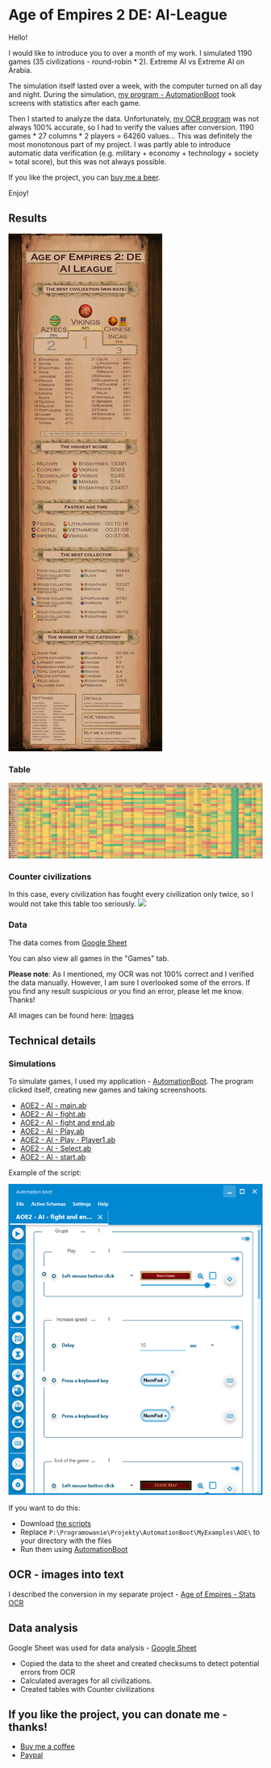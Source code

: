 # Age of Empires 2 DE: AI-League
Hello!

I would like to introduce you to over a month of my work. I simulated 1190 games (35 civilizations - round-robin * 2). Extreme AI vs Extreme AI on Arabia. 

The simulation itself lasted over a week, with the computer turned on all day and night. During the simulation, [my program - AutomationBoot](https://github.com/Patresss/AutomationBoot) took screens with statistics after each game.

Then I started to analyze the data. Unfortunately, [my OCR program](https://github.com/Patresss/Age-of-Empires---Stats-OCR) was not always 100% accurate, so I had to verify the values after conversion. 
1190 games * 27 columns * 2 players = 64260 values... This was definitely the most monotonous part of my project. I was partly able to introduce automatic data verification (e.g. military + economy + technology + society = total score), but this was not always possible.

If you like the project, you can [buy me a beer](https://www.buymeacoffee.com/Patres). 

Enjoy!

## Results

![](https://github.com/Patresss/Age-of-Empires-2-DE---AI-League/blob/master/Result/Result.png?raw=true)

### Table
![](https://github.com/Patresss/Age-of-Empires-2-DE---AI-League/blob/master/Result/Age%20of%20Empires%202%20DE_%20AI%20League%20-%20Table.png?raw=true)

### Counter civilizations
In this case, every civilization has fought every civilization only twice, so I would not take this table too seriously.
![](https://github.com/Patresss/Age-of-Empires-2-DE---AI-League/blob/master/Result/Age%20of%20Empires%202%20DE_%20AI%20League%20-%20Counter%20civilizations.png?raw=true)

### Data

The data comes from [Google Sheet](https://docs.google.com/spreadsheets/d/1_R7zGNS204BG7fmou_NrhmuBG8hgbKvRfOtMSqqWfps/edit?usp=sharing)

You can also view all games in the "Games" tab.

**Please note**: As I mentioned, my OCR was not 100% correct and I verified the data manually. However, I am sure I overlooked some of the errors. If you find any result suspicious or you find an error, please let me know. Thanks!

All images can be found here: [Images](Games.md)

## Technical details
### Simulations

To simulate games, I used my application - [AutomationBoot](https://github.com/Patresss/AutomationBoot). The program clicked itself, creating new games and taking screenshoots.
* [AOE2 - AI - main.ab](https://github.com/Patresss/Age-of-Empires-2-DE---AI-League/blob/master/AutomationBoot/Scripts/AOE2%20-%20AI%20-%20main.ab)
* [AOE2 - AI - fight.ab](https://github.com/Patresss/Age-of-Empires-2-DE---AI-League/blob/master/AutomationBoot/Scripts/AOE2%20-%20AI%20-%20fight.ab)
* [AOE2 - AI - fight and end.ab](https://github.com/Patresss/Age-of-Empires-2-DE---AI-League/blob/master/AutomationBoot/Scripts/AOE2%20-%20AI%20-%20fight%20and%20end.ab)
* [AOE2 - AI - Play.ab](https://github.com/Patresss/Age-of-Empires-2-DE---AI-League/blob/master/AutomationBoot/Scripts/AOE2%20-%20AI%20-%20Play.ab)
* [AOE2 - AI - Play - Player1.ab](https://github.com/Patresss/Age-of-Empires-2-DE---AI-League/blob/master/AutomationBoot/Scripts/AOE2%20-%20AI%20-%20Play%20-%20Player1.ab)
* [AOE2 - AI - Select.ab](https://github.com/Patresss/Age-of-Empires-2-DE---AI-League/blob/master/AutomationBoot/Scripts/AOE2%20-%20AI%20-%20Select.ab)
* [AOE2 - AI - start.ab](https://github.com/Patresss/Age-of-Empires-2-DE---AI-League/blob/master/AutomationBoot/Scripts/AOE2%20-%20AI%20-%20start.ab)

Example of the script: 

![](https://github.com/Patresss/Age-of-Empires-2-DE---AI-League/blob/master/AutomationBoot/AOE2%20-%20AI%20-%20fight%20and%20end.png?raw=true)


If you want to do this:
* Download [the scripts](https://github.com/Patresss/Age-of-Empires-2-DE---AI-League/tree/master/AutomationBoot/Scripts)
* Replace `P:\Programowanie\Projekty\AutomationBoot\MyExamples\AOE\` to your directory with the files
* Run them using [AutomationBoot](https://github.com/Patresss/AutomationBoot)

## OCR - images into text
I described the conversion in my separate project - [Age of Empires - Stats OCR](https://github.com/Patresss/Age-of-Empires---Stats-OCR)

## Data analysis
Google Sheet was used for data analysis - [Google Sheet](https://docs.google.com/spreadsheets/d/1_R7zGNS204BG7fmou_NrhmuBG8hgbKvRfOtMSqqWfps/edit?usp=sharing)
* Copied the data to the sheet and created checksums to detect potential errors from OCR
* Calculated averages for all civilizations.
* Created tables with Counter civilizations

## If you like the project, you can donate me - thanks!

* [Buy me a coffee](https://www.buymeacoffee.com/Patres)
* [Paypal](https://www.paypal.me/Patresssss)


